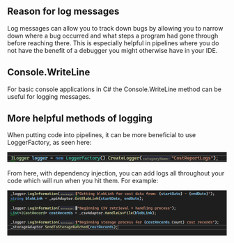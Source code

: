 ## Reason for log messages
Log messages can allow you to track down bugs by allowing you to narrow down where a bug occurred and what steps a program had gone through before reaching there. This is especially helpful in pipelines where you do not have the benefit of a debugger you might otherwise have in your IDE.

## Console.WriteLine
For basic console applications in C# the Console.WriteLine method can be useful for logging messages.

## More helpful methods of logging
When putting code into pipelines, it can be more beneficial to use LoggerFactory, as seen here:

![Logger Instantiation](./images/LoggerFactory.png)

From here, with dependency injection, you can add logs all throughout your code which will run when you hit them. For example:

![Helpful Logs](./images/HelpfulLogs.png)

